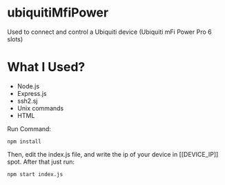 # ubiquitiMfiPower
Used to connect and control a Ubiquiti device  (Ubiquiti mFi Power Pro 6 slots)

# What I Used?
* Node.js
* Express.js
* ssh2.sj
* Unix commands
* HTML

Run Command:

	npm install
  
Then, edit the index.js file, and write the ip of your device in [[DEVICE_IP]] spot. After that just run:

	npm start index.js
